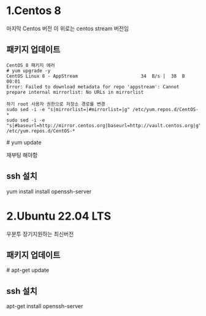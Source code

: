 1.Centos 8
===============
마지막 Centos 버전 이 위로는 centos stream 버전임

패키지 업데이트
---------------
```
CentOS 8 패키지 에러
# yum upgrade -y
CentOS Linux 8 - AppStream                       34  B/s |  38  B     00:01
Error: Failed to download metadata for repo 'appstream': Cannot prepare internal mirrorlist: No URLs in mirrorlist

하기 root 사용자 권한으로 저장소 경로를 변경
sudo sed -i -e "s|mirrorlist=|#mirrorlist=|g" /etc/yum.repos.d/CentOS-*
sudo sed -i -e "s|#baseurl=http://mirror.centos.org|baseurl=http://vault.centos.org|g" /etc/yum.repos.d/CentOS-*
```
\# yum update

재부팅 해야함


ssh 설치
--------
yum install install openssh-server

2.Ubuntu 22.04 LTS
======================
우분투 장기지원하는 최신버전

패키지 업데이트
---------------

\# apt-get update

ssh 설치
-------
apt-get install openssh-server
